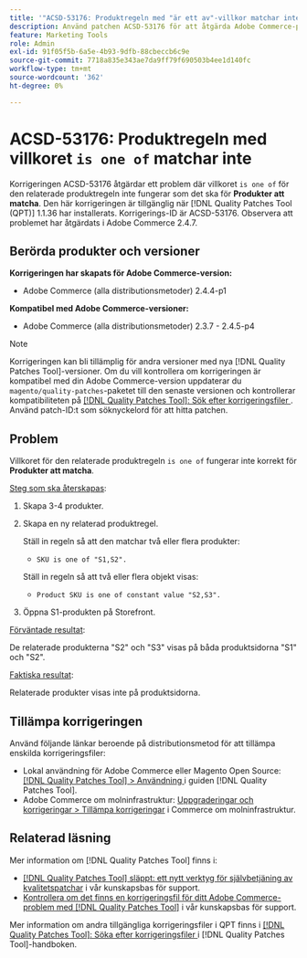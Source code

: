 ```yaml
---
title: '"ACSD-53176: Produktregeln med "är ett av"-villkor matchar inte"'
description: Använd patchen ACSD-53176 för att åtgärda Adobe Commerce-problemet där den relaterade produktregeln "är ett av"-villkor inte fungerar som den ska för "Produkter att matcha".
feature: Marketing Tools
role: Admin
exl-id: 91f05f5b-6a5e-4b93-9dfb-88cbeccb6c9e
source-git-commit: 7718a835e343ae7da9ff79f690503b4ee1d140fc
workflow-type: tm+mt
source-wordcount: '362'
ht-degree: 0%

---
```


# ACSD-53176: Produktregeln med villkoret `is one of` matchar inte

Korrigeringen ACSD-53176 åtgärdar ett problem där villkoret `is one of` för den relaterade produktregeln inte fungerar som det ska för **Produkter att matcha**. Den här korrigeringen är tillgänglig när [!DNL Quality Patches Tool (QPT)] 1.1.36 har installerats. Korrigerings-ID är ACSD-53176. Observera att problemet har åtgärdats i Adobe Commerce 2.4.7.

## Berörda produkter och versioner

**Korrigeringen har skapats för Adobe Commerce-version:**

* Adobe Commerce (alla distributionsmetoder) 2.4.4-p1

**Kompatibel med Adobe Commerce-versioner:**

* Adobe Commerce (alla distributionsmetoder) 2.3.7 - 2.4.5-p4

>[!NOTE]
>
>Korrigeringen kan bli tillämplig för andra versioner med nya [!DNL Quality Patches Tool]-versioner. Om du vill kontrollera om korrigeringen är kompatibel med din Adobe Commerce-version uppdaterar du `magento/quality-patches`-paketet till den senaste versionen och kontrollerar kompatibiliteten på [[!DNL Quality Patches Tool]: Sök efter korrigeringsfiler ](https://experienceleague.adobe.com/tools/commerce-quality-patches/index.html). Använd patch-ID:t som söknyckelord för att hitta patchen.

## Problem

Villkoret för den relaterade produktregeln `is one of` fungerar inte korrekt för **Produkter att matcha**.

<u>Steg som ska återskapas</u>:

1. Skapa 3-4 produkter.
1. Skapa en ny relaterad produktregel.

   Ställ in regeln så att den matchar två eller flera produkter:
   * `SKU is one of "S1,S2".`

   Ställ in regeln så att två eller flera objekt visas:
   * `Product SKU is one of constant value "S2,S3".`

1. Öppna S1-produkten på Storefront.

<u>Förväntade resultat</u>:

De relaterade produkterna &quot;S2&quot; och &quot;S3&quot; visas på båda produktsidorna &quot;S1&quot; och &quot;S2&quot;.

<u>Faktiska resultat</u>:

Relaterade produkter visas inte på produktsidorna.

## Tillämpa korrigeringen

Använd följande länkar beroende på distributionsmetod för att tillämpa enskilda korrigeringsfiler:

* Lokal användning för Adobe Commerce eller Magento Open Source: [[!DNL Quality Patches Tool] > Användning ](https://experienceleague.adobe.com/docs/commerce-operations/tools/quality-patches-tool/usage.html) i guiden [!DNL Quality Patches Tool].
* Adobe Commerce om molninfrastruktur: [Uppgraderingar och korrigeringar > Tillämpa korrigeringar](https://experienceleague.adobe.com/docs/commerce-cloud-service/user-guide/develop/upgrade/apply-patches.html) i Commerce om molninfrastruktur.

## Relaterad läsning

Mer information om [!DNL Quality Patches Tool] finns i:

* [[!DNL Quality Patches Tool] släppt: ett nytt verktyg för självbetjäning av kvalitetspatchar](/help/announcements/adobe-commerce-announcements/magento-quality-patches-released-new-tool-to-self-serve-quality-patches.md) i vår kunskapsbas för support.
* [Kontrollera om det finns en korrigeringsfil för ditt Adobe Commerce-problem med  [!DNL Quality Patches Tool]](/help/support-tools/patches-available-in-qpt-tool/check-patch-for-magento-issue-with-magento-quality-patches.md) i vår kunskapsbas för support.

Mer information om andra tillgängliga korrigeringsfiler i QPT finns i [[!DNL Quality Patches Tool]: Söka efter korrigeringsfiler ](https://experienceleague.adobe.com/tools/commerce-quality-patches/index.html) i [!DNL Quality Patches Tool]-handboken.
